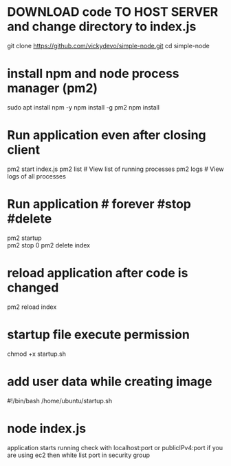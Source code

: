 # DOWNLOAD code TO HOST SERVER and change directory to index.js
 git clone https://github.com/vickydevo/simple-node.git
 cd simple-node
# install npm and node process manager (pm2)
sudo apt install npm -y
npm install -g pm2
npm install
# Run application even after closing client
pm2 start index.js
pm2 list         # View list of running processes
pm2 logs         # View logs of all processes
# Run application  # forever #stop #delete
pm2 startup  
pm2 stop 0
pm2 delete index
# reload application after code is changed
pm2 reload index
# startup file execute permission
chmod +x startup.sh
# add user data while creating image
#!/bin/bash
/home/ubuntu/startup.sh
# node index.js
application starts running check with localhost:port or publicIPv4:port
if you are using ec2 then white list port in security group
